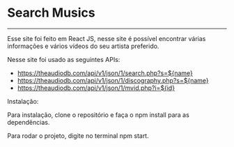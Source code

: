 # Search Musics
__________________________________

Esse site foi feito em React JS, nesse site é possível encontrar várias informações e vários vídeos do seu artista preferido.

Nesse site foi usado as seguintes APIs:
- https://theaudiodb.com/api/v1/json/1/search.php?s=${name}
- https://theaudiodb.com/api/v1/json/1/discography.php?s=${name}
- https://theaudiodb.com/api/v1/json/1/mvid.php?i=${id}

Instalação:

Para instalação, clone o repositório e faça o npm install para as dependências. <br>

Para rodar o projeto, digite no terminal npm start.
